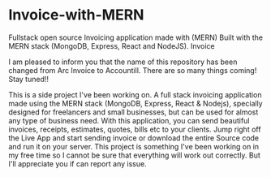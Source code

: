 # Invoice-with-MERN
Fullstack open source Invoicing application made with (MERN)
Built with the MERN stack (MongoDB, Express, React and NodeJS). Invoice


I am pleased to inform you that the name of this repository has been changed from Arc Invoice to Accountill. There are so many things coming! Stay tuned!!

This is a side project I've been working on. A full stack invoicing application made using the MERN stack (MongoDB, Express, React & Nodejs), specially designed for freelancers and small businesses, but can be used for almost any type of business need. With this application, you can send beautiful invoices, receipts, estimates, quotes, bills etc to your clients. Jump right off the Live App and start sending invoice or download the entire Source code and run it on your server. This project is something I've been working on in my free time so I cannot be sure that everything will work out correctly. But I'll appreciate you if can report any issue.
